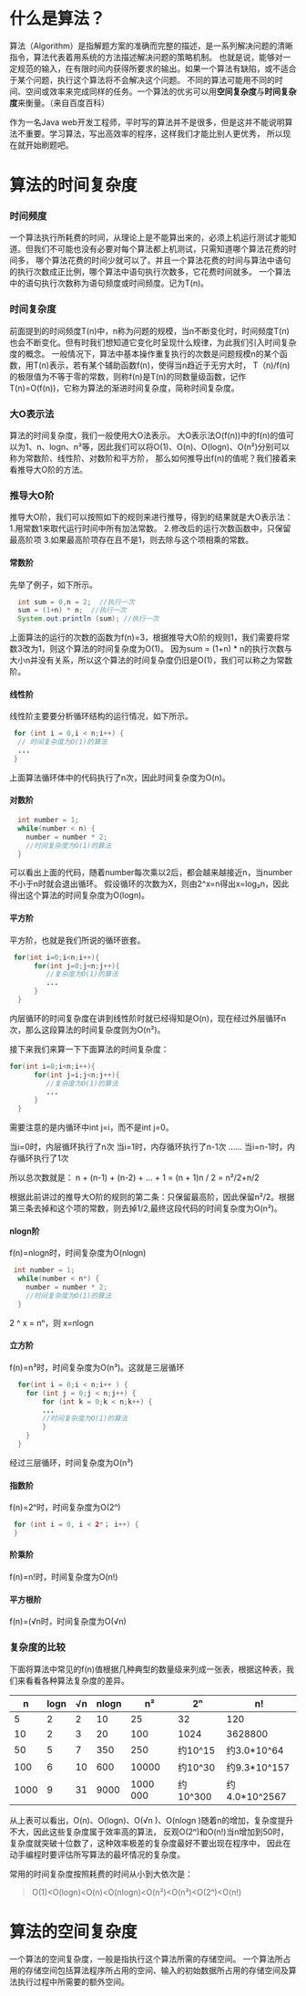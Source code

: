 # 什么是算法？
算法（Algorithm）是指解题方案的准确而完整的描述，是一系列解决问题的清晰指令，算法代表着用系统的方法描述解决问题的策略机制。
也就是说，能够对一定规范的输入，在有限时间内获得所要求的输出。如果一个算法有缺陷，或不适合于某个问题，执行这个算法将不会解决这个问题。
不同的算法可能用不同的时间、空间或效率来完成同样的任务。一个算法的优劣可以用**空间复杂度**与**时间复杂度**来衡量。（来自百度百科）

作为一名Java web开发工程师，平时写的算法并不是很多，但是这并不能说明算法不重要。学习算法，写出高效率的程序，这样我们才能比别人更优秀，
所以现在就开始刷题吧。

# 算法的时间复杂度
### 时间频度
一个算法执行所耗费的时间，从理论上是不能算出来的，必须上机运行测试才能知道。但我们不可能也没有必要对每个算法都上机测试，只需知道哪个算法花费的时间多，
哪个算法花费的时间少就可以了。并且一个算法花费的时间与算法中语句的执行次数成正比例，哪个算法中语句执行次数多，它花费时间就多。
一个算法中的语句执行次数称为语句频度或时间频度。记为T(n)。

### 时间复杂度
前面提到的时间频度T(n)中，n称为问题的规模，当n不断变化时，时间频度T(n)也会不断变化。但有时我们想知道它变化时呈现什么规律，为此我们引入时间复杂度的概念。
一般情况下，算法中基本操作重复执行的次数是问题规模n的某个函数，用T(n)表示，若有某个辅助函数f(n)，使得当n趋近于无穷大时，
T（n)/f(n)的极限值为不等于零的常数，则称f(n)是T(n)的同数量级函数，记作T(n)=O(f(n))，它称为算法的渐进时间复杂度，简称时间复杂度。

### 大O表示法
算法的时间复杂度，我们一般使用大O法表示。
大O表示法O(f(n))中的f(n)的值可以为1、n、logn、n²等，因此我们可以将O(1)、O(n)、O(logn)、O(n²)分别可以称为常数阶、线性阶、对数阶和平方阶，
那么如何推导出f(n)的值呢？我们接着来看推导大O阶的方法。

### 推导大O阶
推导大O阶，我们可以按照如下的规则来进行推导，得到的结果就是大O表示法：
1.用常数1来取代运行时间中所有加法常数。
2.修改后的运行次数函数中，只保留最高阶项
3.如果最高阶项存在且不是1，则去除与这个项相乘的常数。

#### 常数阶
先举了例子，如下所示。
```java
  int sum = 0,n = 2;  //执行一次  
  sum = (1+n) * n;  //执行一次  
  System.out.println (sum); //执行一次 
```
上面算法的运行的次数的函数为f(n)=3，根据推导大O阶的规则1，我们需要将常数3改为1，则这个算法的时间复杂度为O(1)。
因为sum = (1+n) * n的执行次数与大小n并没有关系，所以这个算法的时间复杂度仍旧是O(1)，我们可以称之为常数阶。

#### 线性阶
线性阶主要要分析循环结构的运行情况，如下所示。
```java
 for (int i = 0,i < n;i++) {
  // 时间复杂度为O(1)的算法
  ...
 }
```
上面算法循环体中的代码执行了n次，因此时间复杂度为O(n)。

#### 对数阶
```java
  int number = 1;
  while(number < n) {
    number = number * 2;
    //时间复杂度为O(1)的算法
  }
```
可以看出上面的代码，随着number每次乘以2后，都会越来越接近n，当number不小于n时就会退出循环。
假设循环的次数为X，则由2^x=n得出x=log₂n，因此得出这个算法的时间复杂度为O(logn)。

#### 平方阶
平方阶，也就是我们所说的循环嵌套。
```java
 for(int i=0;i<n;i++){   
      for(int j=0;j<n;j++){
         //复杂度为O(1)的算法
         ... 
      }
  }
```
内层循环的时间复杂度在讲到线性阶时就已经得知是O(n)，现在经过外层循环n次，那么这段算法的时间复杂度则为O(n²)。 

接下来我们来算一下下面算法的时间复杂度：
```java
for(int i=0;i<n;i++){   
      for(int j=i;j<n;j++){
         //复杂度为O(1)的算法
         ... 
      }
  }
```
需要注意的是内循环中int j=i，而不是int j=0。

当i=0时，内层循环执行了n次
当i=1时，内存循环执行了n-1次
......
当i=n-1时，内存循环执行了1次

所以总次数就是：
n + (n-1) + (n-2) + ... + 1 
= (n + 1)n / 2
= n²/2+n/2

根据此前讲过的推导大O阶的规则的第二条：只保留最高阶，因此保留n²/2。根据第三条去掉和这个项的常数，则去掉1/2,最终这段代码的时间复杂度为O(n²)。

#### nlogn阶
f(n)=nlogn时，时间复杂度为O(nlogn)
```java
 int number = 1;
  while(number < nⁿ) {
    number = number * 2;
    //时间复杂度为O(1)的算法
  }
```
2 ^ x = nⁿ，则 x=nlogn

#### 立方阶
f(n)=n³时，时间复杂度为O(n³)。这就是三层循环
```java
  for(int i = 0;i < n;i++ ) {
    for (int j = 0;j < n;j++) {
        for (int k = 0;k < n;k++) {
        ...
        //时间复杂度为O(1)的算法
        }
    }
  }
```
经过三层循环，时间复杂度为O(n³)

#### 指数阶
f(n)=2ⁿ时，时间复杂度为O(2ⁿ)
```java
 for (int i = 0, i < 2ⁿ； i++) {
 }
```

#### 阶乘阶
f(n)=n!时，时间复杂度为O(n!)

#### 平方根阶
f(n)=(√n时，时间复杂度为O(√n)

### 复杂度的比较
下面将算法中常见的f(n)值根据几种典型的数量级来列成一张表，根据这种表，我们来看看各种算法复杂度的差异。

n     | logn | √n  | nlogn | n² | 2ⁿ |  n!
-------- | ----- | ----- | ----- | ----- | -----  | ---
5  | 2   | 2 | 10      |  25   | 32   | 120
10  | 2  | 3 | 20   |  100  | 1024  | 3628800
50  | 5  | 7 | 350  |  250  | 约10^15 | 约3.0*10^64
100  | 6  | 10 | 600  |  10000  | 约10^30 | 约9.3*10^157
1000  | 9  | 31 | 9000  |  1000 000  | 约10^300  | 约4.0*10^2567

从上表可以看出，O(n)、O(logn)、O(√n )、O(nlogn )随着n的增加，复杂度提升不大，因此这些复杂度属于效率高的算法，
反观O(2ⁿ)和O(n!)当n增加到50时，复杂度就突破十位数了，这种效率极差的复杂度最好不要出现在程序中，
因此在动手编程时要评估所写算法的最坏情况的复杂度。

常用的时间复杂度按照耗费的时间从小到大依次是：

> O(1)<O(logn)<O(n)<O(nlogn)<O(n²)<O(n³)<O(2ⁿ)<O(n!)

# 算法的空间复杂度
一个算法的空间复杂度，一般是指执行这个算法所需的存储空间。
一个算法所占用的存储空间包括算法程序所占用的空间、输入的初始数据所占用的存储空间及算法执行过程中所需要的额外空间。








